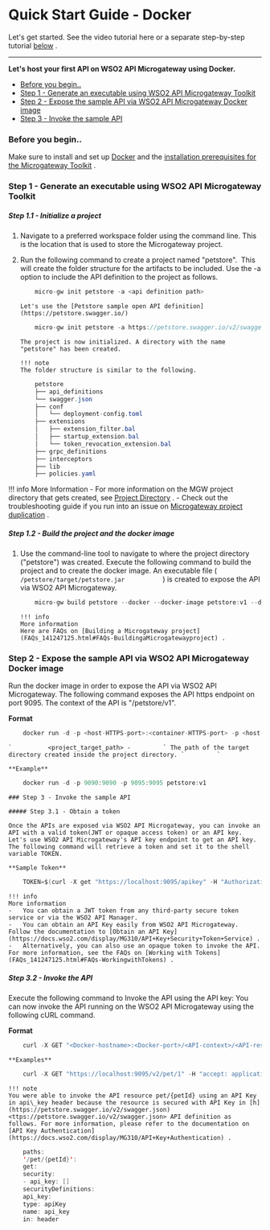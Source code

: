 # Quick Start Guide - Docker

Let's get started. See the video tutorial here or a separate step-by-step tutorial [below](#QuickStartGuide-Docker-stepbystep) .

****

**Let's host your first API on WSO2 API Microgateway using Docker.**

-   [Before you begin..](#QuickStartGuide-Docker-Beforeyoubegin..)
-   [Step 1 - Generate an executable using WSO2 API Microgateway Toolkit](#QuickStartGuide-Docker-Step1-GenerateanexecutableusingWSO2APIMicrogatewayToolkit)
-   [Step 2 - Expose the sample API via WSO2 API Microgateway Docker image](#QuickStartGuide-Docker-Step2-ExposethesampleAPIviaWSO2APIMicrogatewayDockerimage)
-   [Step 3 - Invoke the sample API](#QuickStartGuide-Docker-Step3-InvokethesampleAPI)

### Before you begin..

Make sure to install and set up [Docker](https://www.docker.com) and the [installation prerequisites for the Microgateway Toolkit](Install-on-VM_141247030.html#InstallonVM-MicrogatewayToolkit) .

### Step 1 - Generate an executable using WSO2 API Microgateway Toolkit

##### Step 1.1 - Initialize a project

1.  Navigate to a preferred workspace folder using the command line. This is the location that is used to store the Microgateway project.
2.  Run the following command to create a project named "petstore".  This will create the folder structure for the artifacts to be included. Use the -a option to include the API definition to the project as follows.

    ``` java
        micro-gw init petstore -a <api definition path>
    ```

        Let's use the [Petstore sample open API definition](https://petstore.swagger.io/)

    ``` java
        micro-gw init petstore -a https://petstore.swagger.io/v2/swagger.json
    ```

        The project is now initialized. A directory with the name "petstore" has been created.

        !!! note
        The folder structure is similar to the following.
    ``` java
        petstore
        ├── api_definitions
        └── swagger.json
        ├── conf
        │   └── deployment-config.toml
        ├── extensions
        │   ├── extension_filter.bal
        │   ├── startup_extension.bal
        │   └── token_revocation_extension.bal
        ├── grpc_definitions
        ├── interceptors
        ├── lib
        ├── policies.yaml
    ```

!!! info
    More Information
    -   For more information on the MGW project directory that gets created, see [Project Directory](_Project_Directory_) .
    -   Check out the troubleshooting guide if you run into an issue on [Microgateway project duplication](Troubleshooting_141247127.html#Troubleshooting-proj-duplication) .

##### Step 1.2 - Build the project and the docker image

1.  Use the command-line tool to navigate to where the project directory ("petstore") was created. Execute the following command to build the project and to create the docker image.
    An executable file ( `            /petstore/target/petstore.jar           ` ) is created to expose the API via WSO2 API Microgateway.

    ``` java
        micro-gw build petstore --docker --docker-image petstore:v1 --docker-base-image wso2/wso2micro-gw:3.1.0
    ```

        !!! info
        More information
        Here are FAQs on [Building a Microgateway project](FAQs_141247125.html#FAQs-BuildingaMicrogatewayproject) .

### Step 2 - Expose the sample API via WSO2 API Microgateway Docker image

Run the docker image in order to expose the API via WSO2 API Microgateway. The following command exposes the API https endpoint on port 9095. The context of the API is "/petstore/v1".

**Format**

``` java
    docker run -d -p <host-HTTPS-port>:<container-HTTPS-port> -p <host-HTTP-port>:<container-HTTP-port> <MGW-Docker-image-name>
```

    `          <project_target_path> -         ` The path of the target directory created inside the project directory. `         `

    **Example**

``` java
    docker run -d -p 9090:9090 -p 9095:9095 petstore:v1
```

    ### Step 3 - Invoke the sample API

    ##### Step 3.1 - Obtain a token

    Once the APIs are exposed via WSO2 API Microgateway, you can invoke an API with a valid token(JWT or opaque access token) or an API key.  Let's use WSO2 API Microgateway's API key endpoint to get an API key. The following command will retrieve a token and set it to the shell variable TOKEN.

    **Sample Token**

``` java
    TOKEN=$(curl -X get "https://localhost:9095/apikey" -H "Authorization:Basic YWRtaW46YWRtaW4=" -k)
```

    !!! info
    More information
    -   You can obtain a JWT token from any third-party secure token service or via the WSO2 API Manager.
    -   You can obtain an API Key easily from WSO2 API Microgateway. Follow the documentation to [Obtain an API Key](https://docs.wso2.com/display/MG310/API+Key+Security+Token+Service) .
    -   Alternatively, you can also use an opaque token to invoke the API.
    For more information, see the FAQs on [Working with Tokens](FAQs_141247125.html#FAQs-WorkingwithTokens) .

##### Step 3.2 - Invoke the API

Execute the following command to Invoke the API using the API key: You can now invoke the API running on the WSO2 API Microgateway using the following cURL command.

**Format**

``` java
    curl -X GET "<Docker-hostname>:<Docker-port>/<API-context>/<API-resource>" -H "accept: application/xml" -H "api_key:$TOKEN" -k
```

    **Examples**

``` java
    curl -X GET "https://localhost:9095/v2/pet/1" -H "accept: application/xml" -H "api_key:$TOKEN" -k
```

    !!! note
    You were able to invoke the API resource pet/{petId} using an API Key in api\_key header because the resource is secured with API Key in [h](https://petstore.swagger.io/v2/swagger.json) <ttps://petstore.swagger.io/v2/swagger.json> API definition as follows. For more information, please refer to the documentation on [API Key Authentication](https://docs.wso2.com/display/MG310/API+Key+Authentication) .
``` java
    paths:
    '/pet/{petId}':
    get:
    security:
    - api_key: []
    securityDefinitions:
    api_key:
    type: apiKey
    name: api_key
    in: header
```



